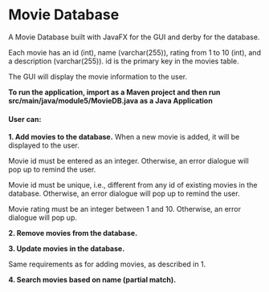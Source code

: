# Movie Database

A Movie Database built with JavaFX for the GUI and derby for the database.

Each movie has an ​id ​(int), ​name (varchar(255)), ​rating​ from 1 to 10 (int), and a ​description​ (varchar(255)). id is the primary key in the movies table.

The GUI will display the movie information to the user.

**To run the application, import as a Maven project and then run src/main/java/module5/MovieDB.java as a Java Application**

#### User can:

**1. Add movies to the database.** When a new movie is added, it will be displayed to the user.

Movie id must be entered as an integer. Otherwise, an error dialogue will pop up to remind the user.

Movie id must be unique, i.e., different from any id of existing movies in the database. Otherwise, an error dialogue will pop up to remind the user.

Movie rating must be an integer between 1 and 10. Otherwise, an error dialogue will pop up.

**2. Remove movies from the database.**

**3. Update movies in the database.**

Same requirements as for adding movies, as described in 1.

**4. Search movies based on name (partial match).**

